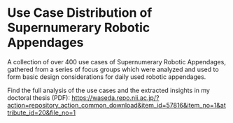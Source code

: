 # Use Case Distribution of Supernumerary Robotic Appendages
 A collection of over 400 use cases of Supernumerary Robotic Appendages, gathered from a series of focus groups which were analyzed and used to form basic design considerations for daily used robotic appendages.
 
 Find the full analysis of the use cases and the extracted insights in my doctoral thesis (PDF): https://waseda.repo.nii.ac.jp/?action=repository_action_common_download&item_id=57816&item_no=1&attribute_id=20&file_no=1
